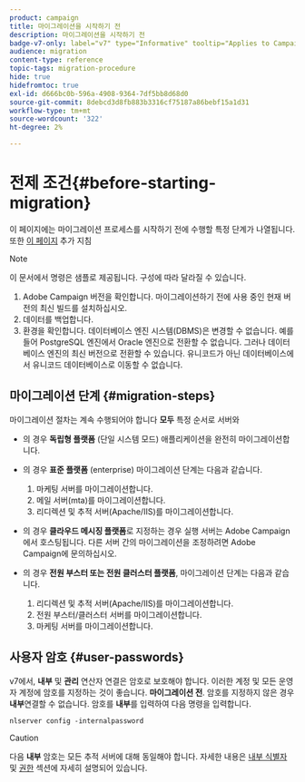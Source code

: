 ```yaml
---
product: campaign
title: 마이그레이션을 시작하기 전
description: 마이그레이션을 시작하기 전
badge-v7-only: label="v7" type="Informative" tooltip="Applies to Campaign Classic v7 only"
audience: migration
content-type: reference
topic-tags: migration-procedure
hide: true
hidefromtoc: true
exl-id: d666bc0b-596a-4908-9364-7df5bb8d68d0
source-git-commit: 8debcd3d8fb883b3316cf75187a86bebf15a1d31
workflow-type: tm+mt
source-wordcount: '322'
ht-degree: 2%

---
```


# 전제 조건{#before-starting-migration}



이 페이지에는 마이그레이션 프로세스를 시작하기 전에 수행할 특정 단계가 나열됩니다. 또한 [이 페이지](about-migration.md) 추가 지침

>[!NOTE]
>
>이 문서에서 명령은 샘플로 제공됩니다. 구성에 따라 달라질 수 있습니다.

1. Adobe Campaign 버전을 확인합니다. 마이그레이션하기 전에 사용 중인 현재 버전의 최신 빌드를 설치하십시오.
1. 데이터를 백업합니다.
1. 환경을 확인합니다. 데이터베이스 엔진 시스템(DBMS)은 변경할 수 없습니다. 예를 들어 PostgreSQL 엔진에서 Oracle 엔진으로 전환할 수 없습니다. 그러나 데이터베이스 엔진의 최신 버전으로 전환할 수 있습니다. 유니코드가 아닌 데이터베이스에서 유니코드 데이터베이스로 이동할 수 없습니다.

## 마이그레이션 단계 {#migration-steps}

마이그레이션 절차는 계속 수행되어야 합니다 **모두** 특정 순서로 서버와

* 의 경우 **독립형 플랫폼** (단일 시스템 모드) 애플리케이션을 완전히 마이그레이션합니다.
* 의 경우 **표준 플랫폼** (enterprise) 마이그레이션 단계는 다음과 같습니다.

   1. 마케팅 서버를 마이그레이션합니다.
   1. 메일 서버(mta)를 마이그레이션합니다.
   1. 리디렉션 및 추적 서버(Apache/IIS)를 마이그레이션합니다.

* 의 경우 **클라우드 메시징 플랫폼**&#x200B;로 지정하는 경우 실행 서버는 Adobe Campaign에서 호스팅됩니다. 다른 서버 간의 마이그레이션을 조정하려면 Adobe Campaign에 문의하십시오.
* 의 경우 **전원 부스터 또는 전원 클러스터 플랫폼**, 마이그레이션 단계는 다음과 같습니다.

   1. 리디렉션 및 추적 서버(Apache/IIS)를 마이그레이션합니다.
   1. 전원 부스터/클러스터 서버를 마이그레이션합니다.
   1. 마케팅 서버를 마이그레이션합니다.

## 사용자 암호 {#user-passwords}

v7에서, **내부** 및 **관리** 연산자 연결은 암호로 보호해야 합니다. 이러한 계정 및 모든 운영자 계정에 암호를 지정하는 것이 좋습니다. **마이그레이션 전**. 암호를 지정하지 않은 경우 **내부**&#x200B;연결할 수 없습니다. 암호를 **내부**&#x200B;를 입력하여 다음 명령을 입력합니다.

```
nlserver config -internalpassword
```

>[!CAUTION]
>
>다음 **내부** 암호는 모든 추적 서버에 대해 동일해야 합니다. 자세한 내용은 [내부 식별자](../../installation/using/configuring-campaign-server.md#internal-identifier) 및 [권한](../../platform/using/access-management.md) 섹션에 자세히 설명되어 있습니다.

